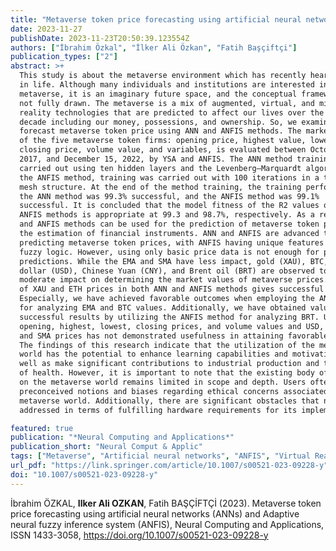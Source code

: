 ```yaml
---
title: "Metaverse token price forecasting using artificial neural networks (ANNs) and Adaptive neural fuzzy inference system (ANFIS)"
date: 2023-11-27
publishDate: 2023-11-23T20:50:39.123554Z
authors: ["İbrahim Özkal", "İlker Ali Özkan", "Fatih Başçiftçi"]
publication_types: ["2"]
abstract: >+
  This study is about the metaverse environment which has recently heard a lot 
  in life. Although many individuals and institutions are interested in
  metaverse, it is an imaginary future space, and the conceptual framework is
  not fully drawn. The metaverse is a mix of augmented, virtual, and mixed
  reality technologies that are predicted to affect our lives over the next
  decade including our money, possessions, and ownership. So, we examined to
  forecast metaverse token price using ANN and ANFIS methods. The market value
  of the five metaverse token firms: opening price, highest value, lowest value,
  closing price, volume value, and variables, is evaluated between October 17,
  2017, and December 15, 2022, by YSA and ANFIS. The ANN method training was
  carried out using ten hidden layers and the Levenberg–Marquardt algorithm. In
  the ANFIS method, training was carried out with 100 iterations in a triple
  mesh structure. At the end of the method training, the training performed with
  the ANN method was 99.3% successful, and the ANFIS method was 99.1%
  successful. It is concluded that the model fitness of the R2 values of ANN and
  ANFIS methods is appropriate at 99.3 and 98.7%, respectively. As a result, ANN
  and ANFIS methods can be used for the prediction of metaverse token prices for
  the estimation of financial instruments. ANN and ANFIS are advanced tools for
  predicting metaverse token prices, with ANFIS having unique features like
  fuzzy logic. However, using only basic price data is not enough for precise
  predictions. While the EMA and SMA have less impact, gold (XAU), BTC, ETH, US
  dollar (USD), Chinese Yuan (CNY), and Brent oil (BRT) are observed to have a
  moderate impact on determining the market values of metaverse prices. The use
  of XAU and ETH prices in both ANN and ANFIS methods gives successful results.
  Especially, we have achieved favorable outcomes when employing the ANN method
  for analyzing EMA and BTC values. Additionally, we have obtained valuable and
  successful results by utilizing the ANFIS method for analyzing BRT. Using only
  opening, highest, lowest, closing prices, and volume values and USD, CNY, BRT,
  and SMA prices has not demonstrated usefulness in attaining favorable results.
  The findings of this research indicate that the utilization of the metaverse
  world has the potential to enhance learning capabilities and motivation, as
  well as make significant contributions to industrial production and the field
  of health. However, it is important to note that the existing body of research
  on the metaverse world remains limited in scope and depth. Users often hold
  preconceived notions and biases regarding ethical concerns associated with the
  metaverse world. Additionally, there are significant obstacles that need to be
  addressed in terms of fulfilling hardware requirements for its implementation.

featured: true
publication: "*Neural Computing and Applications*"
publication_short: "Neural Comput & Applic"
tags: ["Metaverse", "Artificial neural networks", "ANFIS", "Virtual Reality", "Augmented reality"]
url_pdf: "https://link.springer.com/article/10.1007/s00521-023-09228-y"
doi: "10.1007/s00521-023-09228-y"
---
```

İbrahim ÖZKAL, **Ilker Ali OZKAN**, Fatih BAŞÇİFTÇİ (2023). Metaverse token price forecasting using artificial neural networks (ANNs) and Adaptive neural fuzzy inference system (ANFIS), Neural Computing and Applications, ISSN 1433-3058, https://doi.org/10.1007/s00521-023-09228-y



